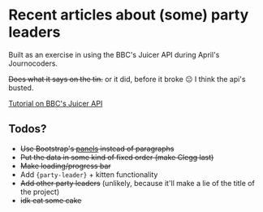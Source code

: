 # Recent articles about (some) party leaders

Built as an exercise in using the BBC's Juicer API during April's Journocoders.

~~Does what it says on the tin.~~ or it did, before it broke 😐 I think the api's busted.

[Tutorial on BBC's Juicer API](https://github.com/basilesimon/using-an-api-tutorial/blob/master/tutorial.md)

Todos?
------

- ~~Use Bootstrap's [panels](http://getbootstrap.com/components/#panels-alternatives) instead of paragraphs~~
- ~~Put the data in some kind of fixed order (make Clegg last)~~
- ~~Make loading/progress bar~~
- Add `{party-leader}` + kitten functionality
- ~~Add other party leaders~~ (unlikely, because it'll make a lie of the title of the project)
- ~~idk eat some cake~~
